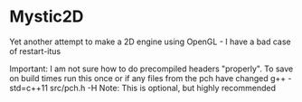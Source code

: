# Mystic2D
Yet another attempt to make a 2D engine using OpenGL - I have a bad case of restart-itus


Important: I am not sure how to do precompiled headers "properly". To save on build times run this once or if any files from the pch have changed
g++ -std=c++11 src/pch.h -H
Note: This is optional, but highly recommended